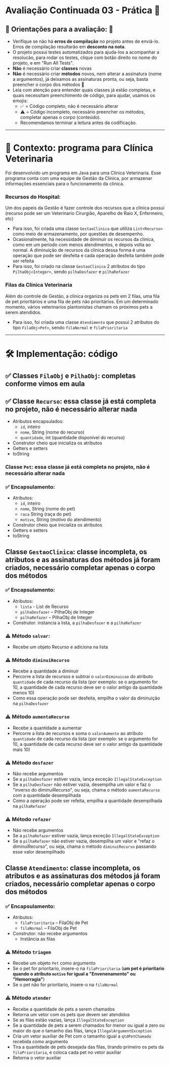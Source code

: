 # Avaliação Continuada 03 - Prática 📎

## 🚨 Orientações para a avaliação: 🚨
- Verifique se não há **erros de compilação** no projeto antes de enviá-lo. Erros de compilação resultarão em **desconto na nota**. 
- O projeto possui testes automatizados para ajuda-los a acompanhar a resolucão, para rodar os testes, clique com botão direito no nome do projeto, e em "Run All Tests".
- **Não** é necessário criar **classes** novas
- **Não** é necessário criar **métodos** novos, nem alterar a assinatura (nome a argumentos), já deixamos as assinaturas pronta, ou seja, basta preencher o corpo dos métodos 🙂
- Leia com atenção para entender quais classes já estão completas, e quais necessitam preenchimento de código, para ajudar, usamos os emojis:
  - ✅ = Código completo, não é necessário alterar
  - ⚠️ = Código incompleto, necessário preencher os métodos, completar apenas o corpo (conteúdo).
  - Recomendamos terminar a leitura antes da codificação.
  
---
# 🐾 Contexto: programa para Clínica Veterinaria 
Foi desenvolvido um programa em Java para uma Clínica Veterinaria. Esse programa conta com uma equipe de Gestão da Clínica, por armazenar informações essenciais para o funcionamento da clinica.

### Recursos do Hospital:
Um dos papeis da Gestão é fazer controle dos recursos que a clínica possui  (recurso pode ser um Veterinario Cirurgião, Aparelho de Raio X, Enfermeiro, etc)
- Para isso, foi criada uma classe `GestaoClinica` que utiliza `List<Recurso>` como meio de armazenamento, por questões de desempenho.
- Ocasionalmente, há necessidade de diminuir os recursos da clinica, como em um período com menos atendimentos, e depois volta ao normal. A diminuição de recursos da clinica dessa forma é uma operação que pode ser desfeita e cada operação desfeita também pode ser refeita
- Para isso, foi criado na classe `GestaoClinica` 2 atributos do tipo `PilhaObj<Integer>`, sendo `pilhaDesfazer` e `pilhaRefazer`

### Filas da Clínica Veterinaria
Além do controle de Gestão, a clínica organiza os pets em 2 filas, uma fila de pet prioritários e uma fila de pets não prioritários. Em um determinado momento, vários veterinarios plantonistas chamam os próximos pets a serem atendidos.
- Para isso, foi criada uma classe `Atendimento` que possui 2 atributos do tipo `FilaObj<Pet>`, sendo `filaNormal` e `filaPrioritaria`
---
# 🛠️ Implementação: código

## ✅ Classes `FilaObj` e `PilhaObj`: completas conforme vimos em aula
## ✅ Classe `Recurso`: essa classe já está completa no projeto, não é necessário alterar nada
- Atributos encapsulados:
  - `id`, inteiro
  - `nome`, String (nome do recurso)
  - `quantidade`, int (quantidade disponível do recurso)
- Construtor cheio que inicializa os atributos
- Getters e setters
- toString

### Classe `Pet`: essa classe já está completa no projeto, não é necessário alterar nada
### ✅ Encapsulamento:
- Atributos:
  - `id`, inteiro
  - `nome`, String (nome do pet)
  - `raca` String (raça do pet)
  - `motivo`, String (motivo do atendimento)
- Construtor cheio que inicializa os atributos
- Getters e setters
- toString

## Classe `GestaoClinica`: classe incompleta, os atributos e as assinaturas dos métodos já foram criados, necessário completar apenas o corpo dos métodos
### ✅ Encapsulamento: 
- Atributos: 
  - `lista` - List de Recurso
  - `pilhaDesfazer` – PilhaObj de Integer
  - `pilhaRefazer` – PilhaObj de Integer
- Construtor: instancia a lista, a `pilhaDesfazer` e a `pilhaRefazer`
  
### ⚠️ Método `salvar`:
- Recebe um objeto Recurso e adiciona na lista

### ⚠️ Método `diminuiRecurso`
- Recebe a quantidade a diminuir
- Percorre a lista de recursos e subtrai o `valorDiminuicao` do atributo `quantidade` de cada recurso da lista (por exemplo: se o argumento for 10, a quantidade de cada recurso deve ser o valor antigo da quantidade menos 10)
- Como essa operação pode ser desfeita, empilha o valor da diminuição na `pilhaDesfazer`

### ⚠️ Método `aumentaRecurso` 
- Recebe a quantidade a aumentar
- Percorre a lista de recursos e soma o `valorAumento` ao atributo `quantidade` de cada recurso da lista (por exemplo: se o argumento for 10, a quantidade de cada recurso deve ser o valor antigo da quantidade mais 10) 

### ⚠️ Método `desfazer` 
- Não recebe argumentos
- Se a `pilhaDesfazer` estiver vazia, lança exceção `IllegalStateException`
- Se a `pilhaDesfazer` não estiver vazia, desempilha um valor e faz o "inverso do diminuiRecurso", ou seja, chama o método `aumentaRecurso` com a quantidade desempilhada
- Como a operação pode ser refeita, empilha a quantidade desempilhada na `pilhaRefazer`

### ⚠️ Método `refazer` 
- Não recebe argumentos
- Se a `pilhaRefazer` estiver vazia, lança exceção `IllegalStateException`
- Se a `pilhaRefazer` não estiver vazia, desempilha um valor e "refaz o diminuiRecurso", ou seja, chama o método `diminuiRecurso` passando esse valor desempilhado

## Classe `Atendimento`: classe incompleta, os atributos e as assinaturas dos métodos já foram criados, necessário completar apenas o corpo dos métodos
### ✅ Encapsulamento: 
- Atributos:
  - `filaPrioritaria` – FilaObj de Pet
  - `filaNormal` – FilaObj de Pet
- Construtor:  não recebe argumentos
  - Instância as filas
  
### ⚠️ Método `triagem`
- Recebe um objeto `Pet` como argumento
- Se o pet for prioritario, insere-o na `filaPrioritaria` (**um pet é prioritario quando o atributo `motivo` for igual a "Envenenamento" ou "Hemorragia"**)
- Se o pet não for prioritario, insere-o na `filaNormal`

### ⚠️ Método `atender`
- Recebe a quantidade de pets a serem chamados
- Retorna um vetor com os pets que devem ser atendidos
- Se as filas estão vazias, lança `IllegalStateException`
- Se a quantidade de pets a serem chamados for menor ou igual a zero ou maior do que o tamanho das filas, lança `IllegalArgumentException`
- Cria um vetor auxiliar de Pet com o tamanho igual a `qtdPetChamado` recebida como argumento
- Tira a quantidade de pets desejada das filas, tirando primeiro os pets da `filaPrioritaria`, e coloca cada pet no vetor auxiliar
- Retorna o vetor auxiliar